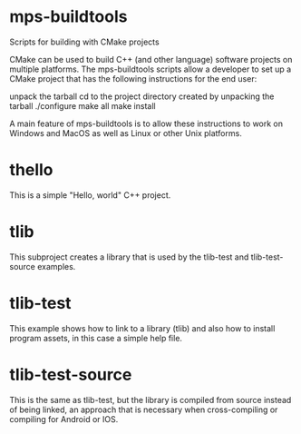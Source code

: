 # mps-buildtools
Scripts for building with CMake projects


CMake can be used to build C++ (and other language) software
projects on multiple platforms. The mps-buildtools scripts
allow a developer to set up a CMake project that has the
following instructions for the end user:

 unpack the tarball
 cd to the project directory created by unpacking the tarball
 ./configure
 make all
 make install

A main feature of mps-buildtools is to allow these instructions
to work on Windows and MacOS as well as Linux or other Unix
platforms.

# thello

 This is a simple "Hello, world" C++ project.

# tlib

 This subproject creates a library that is used by
 the tlib-test and tlib-test-source examples.

# tlib-test

 This example shows how to link to a library (tlib) and
 also how to install program assets, in this case
 a simple help file.

# tlib-test-source

 This is the same as tlib-test, but the library is compiled
 from source instead of being linked, an approach that is
 necessary when cross-compiling or compiling for Android or
 IOS.



